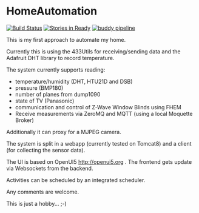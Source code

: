 
# HomeAutomation

[![Build Status](https://travis-ci.org/comdata/HomeAutomation.svg?branch=master)](https://travis-ci.org/comdata/HomeAutomation)
[![Stories in Ready](https://badge.waffle.io/comdata/HomeAutomation.png?label=ready&title=Ready)](https://waffle.io/comdata/HomeAutomation)
[![buddy pipeline](https://app.buddy.works/cmertins/homeautomation/pipelines/pipeline/41420/badge.svg?token=749a9b557f3f7c1d1501841a45579947928dd2762c51f6343db062c8503fcdde "buddy pipeline")](https://app.buddy.works/cmertins/homeautomation/pipelines/pipeline/41420)

This is my first approach to automate my home.

Currently this is using the 433Utils for receiving/sending data and 
the Adafruit DHT library to record temperature.

The system currently supports reading:

- temperature/humidity (DHT, HTU21D and DSB)
- pressure (BMP180)
- number of planes from dump1090
- state of TV (Panasonic)
- communication and control of Z-Wave Window Blinds using FHEM
- Receive measurements via ZeroMQ and MQTT (using a local Moquette Broker)
 
Additionally it can proxy for a MJPEG camera.

The system is split in a webapp (currently tested on Tomcat8) and a client (for collecting the sensor data).

The UI is based on OpenUI5 http://openui5.org . The frontend gets 
update via Websockets from the backend.

Activities can be scheduled by an integrated scheduler.

Any comments are welcome.

This is just a hobby... ;-)
